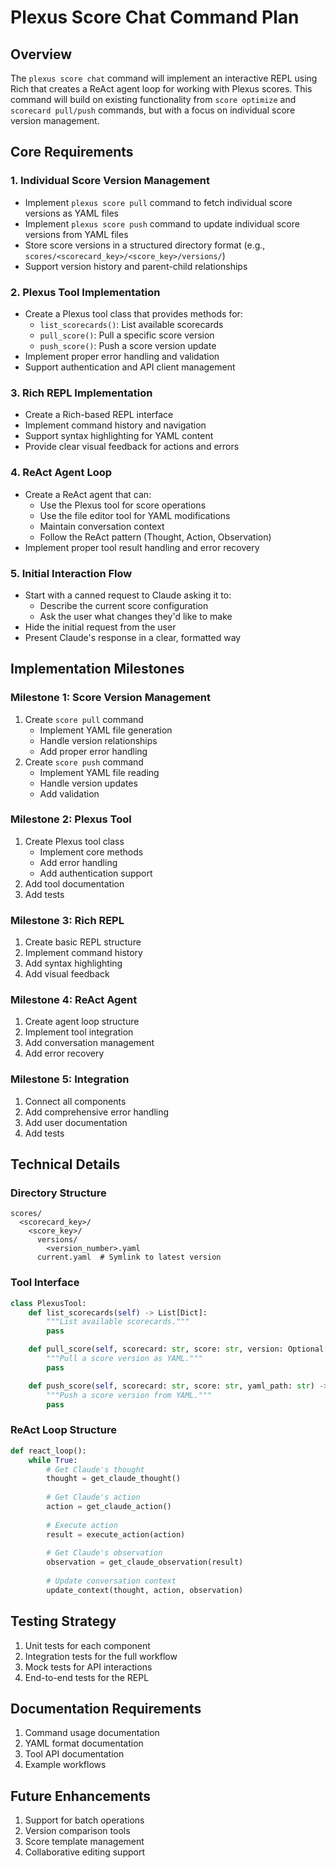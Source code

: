 # Plexus Score Chat Command Plan

## Overview
The `plexus score chat` command will implement an interactive REPL using Rich that creates a ReAct agent loop for working with Plexus scores. This command will build on existing functionality from `score optimize` and `scorecard pull/push` commands, but with a focus on individual score version management.

## Core Requirements

### 1. Individual Score Version Management
- Implement `plexus score pull` command to fetch individual score versions as YAML files
- Implement `plexus score push` command to update individual score versions from YAML files
- Store score versions in a structured directory format (e.g., `scores/<scorecard_key>/<score_key>/versions/`)
- Support version history and parent-child relationships

### 2. Plexus Tool Implementation
- Create a Plexus tool class that provides methods for:
  - `list_scorecards()`: List available scorecards
  - `pull_score()`: Pull a specific score version
  - `push_score()`: Push a score version update
- Implement proper error handling and validation
- Support authentication and API client management

### 3. Rich REPL Implementation
- Create a Rich-based REPL interface
- Implement command history and navigation
- Support syntax highlighting for YAML content
- Provide clear visual feedback for actions and errors

### 4. ReAct Agent Loop
- Create a ReAct agent that can:
  - Use the Plexus tool for score operations
  - Use the file editor tool for YAML modifications
  - Maintain conversation context
  - Follow the ReAct pattern (Thought, Action, Observation)
- Implement proper tool result handling and error recovery

### 5. Initial Interaction Flow
- Start with a canned request to Claude asking it to:
  - Describe the current score configuration
  - Ask the user what changes they'd like to make
- Hide the initial request from the user
- Present Claude's response in a clear, formatted way

## Implementation Milestones

### Milestone 1: Score Version Management
1. Create `score pull` command
   - Implement YAML file generation
   - Handle version relationships
   - Add proper error handling
2. Create `score push` command
   - Implement YAML file reading
   - Handle version updates
   - Add validation

### Milestone 2: Plexus Tool
1. Create Plexus tool class
   - Implement core methods
   - Add error handling
   - Add authentication support
2. Add tool documentation
3. Add tests

### Milestone 3: Rich REPL
1. Create basic REPL structure
2. Implement command history
3. Add syntax highlighting
4. Add visual feedback

### Milestone 4: ReAct Agent
1. Create agent loop structure
2. Implement tool integration
3. Add conversation management
4. Add error recovery

### Milestone 5: Integration
1. Connect all components
2. Add comprehensive error handling
3. Add user documentation
4. Add tests

## Technical Details

### Directory Structure
```
scores/
  <scorecard_key>/
    <score_key>/
      versions/
        <version_number>.yaml
      current.yaml  # Symlink to latest version
```

### Tool Interface
```python
class PlexusTool:
    def list_scorecards(self) -> List[Dict]:
        """List available scorecards."""
        pass

    def pull_score(self, scorecard: str, score: str, version: Optional[str] = None) -> str:
        """Pull a score version as YAML."""
        pass

    def push_score(self, scorecard: str, score: str, yaml_path: str) -> str:
        """Push a score version from YAML."""
        pass
```

### ReAct Loop Structure
```python
def react_loop():
    while True:
        # Get Claude's thought
        thought = get_claude_thought()
        
        # Get Claude's action
        action = get_claude_action()
        
        # Execute action
        result = execute_action(action)
        
        # Get Claude's observation
        observation = get_claude_observation(result)
        
        # Update conversation context
        update_context(thought, action, observation)
```

## Testing Strategy
1. Unit tests for each component
2. Integration tests for the full workflow
3. Mock tests for API interactions
4. End-to-end tests for the REPL

## Documentation Requirements
1. Command usage documentation
2. YAML format documentation
3. Tool API documentation
4. Example workflows

## Future Enhancements
1. Support for batch operations
2. Version comparison tools
3. Score template management
4. Collaborative editing support 